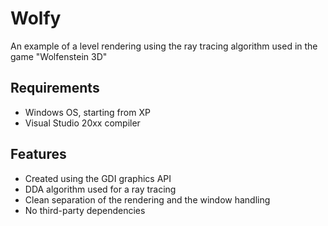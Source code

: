 # Wolfy

An example of a level rendering using the ray tracing algorithm used in the game "Wolfenstein 3D"

## Requirements

* Windows OS, starting from XP
* Visual Studio 20xx compiler

## Features

* Created using the GDI graphics API
* DDA algorithm used for a ray tracing
* Clean separation of the rendering and the window handling
* No third-party dependencies
